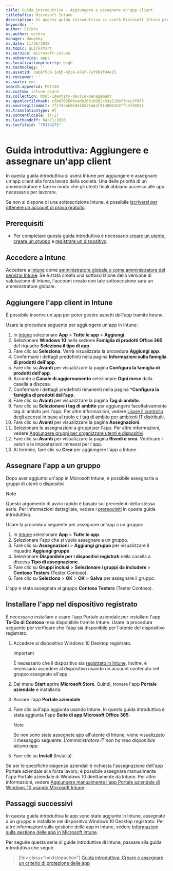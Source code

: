 ```yaml
---
title: Guida introduttiva - Aggiungere e assegnare un'app client
titleSuffix: Microsoft Intune
description: In questa guida introduttiva si userà Microsoft Intune per aggiungere e assegnare un'app client.
keywords: ''
author: Erikre
ms.author: erikre
manager: dougeby
ms.date: 11/26/2019
ms.topic: quickstart
ms.service: microsoft-intune
ms.subservice: apps
ms.localizationpriority: high
ms.technology: ''
ms.assetid: dab6f5c8-1ebb-42c4-a7a7-7af001f94e15
ms.reviewer: ''
ms.suite: ems
search.appverid: MET150
ms.custom: intune-azure
ms.collection: M365-identity-device-management
ms.openlocfilehash: c5b6762669e4d816010982c63a119bffdec2f055
ms.sourcegitcommit: 7f17d6eb9dd41b031a6af4148863d2ffc4f49551
ms.translationtype: HT
ms.contentlocale: it-IT
ms.lasthandoff: 04/21/2020
ms.locfileid: "79334275"
---
```

# <a name="quickstart-add-and-assign-a-client-app"></a>Guida introduttiva: Aggiungere e assegnare un'app client

In questa guida introduttiva si userà Intune per aggiungere e assegnare un'app client alla forza lavoro della società. Una delle priorità di un amministratore è fare in modo che gli utenti finali abbiano accesso alle app necessarie per lavorare.

Se non si dispone di una sottoscrizione Intune, è possibile [iscriversi per ottenere un account di prova gratuito](../fundamentals/free-trial-sign-up.md).

## <a name="prerequisites"></a>Prerequisiti

- Per completare questa guida introduttiva è necessario [creare un utente](../fundamentals/quickstart-create-user.md), [creare un gruppo](../fundamentals/quickstart-create-group.md) e [registrare un dispositivo](../enrollment/quickstart-setup-auto-enrollment.md).

## <a name="sign-in-to-intune"></a>Accedere a Intune

Accedere a [Intune](https://aka.ms/intuneportal) come [amministratore globale o come amministratore del servizio Intune](../fundamentals/users-add.md#types-of-administrators). Se è stata creata una sottoscrizione della versione di valutazione di Intune, l'account creato con tale sottoscrizione sarà un amministratore globale.

## <a name="add-the-client-app-to-intune"></a>Aggiungere l'app client in Intune

È possibile inserire un'app per poter gestire aspetti dell'app tramite Intune. 

Usare la procedura seguente per aggiungere un'app in Intune:

1. In [Intune](https://aka.ms/intuneportal) selezionare **App** > **Tutte le app** > **Aggiungi**. 
2. Selezionare **Windows 10** nella sezione **Famiglia di prodotti Office 365** del riquadro **Seleziona il tipo di app**.
3. Fare clic su **Seleziona**. Verrà visualizzata la procedura **Aggiungi app**.
4. Confermare i dettagli predefiniti nella pagina **Informazioni sulla famiglia di prodotti dell'app**.
5. Fare clic su **Avanti** per visualizzare la pagina **Configura la famiglia di prodotti dell'app**.
6. Accanto a **Canale di aggiornamento** selezionare **Ogni mese** dalla casella a discesa.
7. Confermare i dettagli predefiniti rimanenti nella pagina ***Configura la famiglia di prodotti dell'app**.
8. Fare clic su **Avanti** per visualizzare la pagina **Tag di ambito**.
9. Fare clic su **Selezionare i tag di ambito** per aggiungere facoltativamente tag di ambito per l'app. Per altre informazioni, vedere [Usare il controllo degli accessi in base al ruolo e i tag di ambito per ambienti IT distribuiti](../fundamentals/scope-tags.md).
10. Fare clic su **Avanti** per visualizzare la pagina **Assegnazioni**.
11. Selezionare le assegnazioni a gruppi per l'app. Per altre informazioni, vedere [Aggiungere gruppi per organizzare utenti e dispositivi](../fundamentals/groups-add.md).
12. Fare clic su **Avanti** per visualizzare la pagina **Rivedi e crea**. Verificare i valori e le impostazioni immessi per l'app.
13. Al termine, fare clic su **Crea** per aggiungere l'app a Intune.

## <a name="assign-the-app-to-a-group"></a>Assegnare l'app a un gruppo

Dopo aver aggiunto un'app in Microsoft Intune, è possibile assegnarla a gruppi di utenti o dispositivi.

> [!NOTE]
> Questo argomento di avvio rapido è basato sui precedenti della stessa serie. Per informazioni dettagliate, vedere i [prerequisiti](quickstart-add-assign-app.md#prerequisites) in questa guida introduttiva.

Usare la procedura seguente per assegnare un'app a un gruppo:

1. In [Intune](https://aka.ms/intuneportal) selezionare **App** > **Tutte le app**. 
2. Selezionare l'app che si vuole assegnare a un gruppo.
3. Fare clic su **Assegnazioni** > **Aggiungi gruppo** per visualizzare il riquadro **Aggiungi gruppo**.
4. Selezionare **Disponibile per i dispositivi registrati** nella casella a discesa **Tipo di assegnazione**. 
5. Fare clic su **Gruppi inclusi** > **Selezionare i gruppi da includere** > **Contoso Testers** (Tester Contoso).
6. Fare clic su **Seleziona** > **OK** > **OK** > **Salva** per assegnare il gruppo.

L'app è stata assegnata al gruppo **Contoso Testers** (Tester Contoso).

## <a name="install-the-app-on-the-enrolled-device"></a>Installare l'app nel dispositivo registrato

È necessario installare e usare l'app Portale aziendale per installare l'app **To-Do di Contoso** resa disponibile tramite Intune. Usare la procedura seguente per verificare che l'app sia disponibile per l'utente del dispositivo registrato.

1. Accedere al dispositivo Windows 10 Desktop registrato.

    > [!IMPORTANT]
    > È necessario che il dispositivo sia [registrato in Intune](../enrollment/quickstart-enroll-windows-device.md). Inoltre, è necessario accedere al dispositivo usando un account contenuto nel gruppo assegnato all'app.

2. Dal menu **Start** aprire **Microsoft Store**. Quindi, trovare l'app **Portale aziendale** e installarla.
3. Avviare l'app **Portale aziendale**.
4. Fare clic sull'app aggiunta usando Intune. In questa guida introduttiva è stata aggiunta l'app **Suite di app Microsoft Office 365**.

    > [!NOTE]
    > Se non sono state assegnate app all'utente di Intune, viene visualizzato il messaggio seguente: *L'amministratore IT non ha reso disponibile alcuna app.*

5. Fare clic su **Install** (Installa).

Se per le specifiche esigenze aziendali è richiesta l'assegnazione dell'app Portale aziendale alla forza lavoro, è possibile assegnare manualmente l'app Portale aziendale di Windows 10 direttamente da Intune. Per altre informazioni, vedere [Aggiungere manualmente l'app Portale aziendale di Windows 10 usando Microsoft Intune](company-portal-app.md).

## <a name="next-steps"></a>Passaggi successivi

In questa guida introduttiva le app sono state aggiunte in Intune, assegnate a un gruppo e installate nel dispositivo Windows 10 Desktop registrato. Per altre informazioni sulla gestione delle app in Intune, vedere [Informazioni sulla gestione delle app in Microsoft Intune](app-management.md).

Per seguire questa serie di guide introduttive di Intune, passare alla guida introduttiva che segue.

> [!div class="nextstepaction"]
> [Guida introduttiva: Creare e assegnare un criterio di protezione delle app](quickstart-create-assign-app-policy.md)
